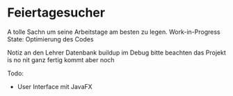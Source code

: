 # Feiertagesucher
A tolle Sachn um seine Arbeitstage am besten zu legen.
Work-in-Progress
State: Optimierung des Codes

Notiz an den Lehrer Datenbank buildup im Debug bitte beachten das Projekt is no nit ganz fertig kommt aber noch

Todo:
- User Interface mit JavaFX
